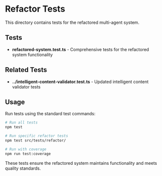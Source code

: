 # Refactor Tests

This directory contains tests for the refactored multi-agent system.

## Tests

- **refactored-system.test.ts** - Comprehensive tests for the refactored system functionality

## Related Tests

- **../intelligent-content-validator.test.ts** - Updated intelligent content validator tests

## Usage

Run tests using the standard test commands:

```bash
# Run all tests
npm test

# Run specific refactor tests
npm test src/tests/refactor/

# Run with coverage
npm run test:coverage
```

These tests ensure the refactored system maintains functionality and meets quality standards.
